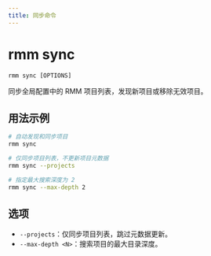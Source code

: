 ```yaml
---
title: 同步命令
---
```


# rmm sync

`rmm sync [OPTIONS]`

同步全局配置中的 RMM 项目列表，发现新项目或移除无效项目。

## 用法示例

```bash
# 自动发现和同步项目
rmm sync

# 仅同步项目列表，不更新项目元数据
rmm sync --projects

# 指定最大搜索深度为 2
rmm sync --max-depth 2
```

## 选项

- `--projects`：仅同步项目列表，跳过元数据更新。
- `--max-depth <N>`：搜索项目的最大目录深度。
